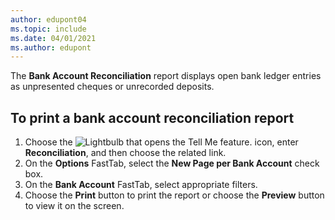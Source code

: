 ```yaml
---
author: edupont04
ms.topic: include
ms.date: 04/01/2021
ms.author: edupont
---
```

The **Bank Account Reconciliation** report displays open bank ledger entries as unpresented cheques or unrecorded deposits.  

## <a name="to-print-a-bank-account-reconciliation-report"></a><a name="to-print-a-bank-account-reconciliation-report"></a>To print a bank account reconciliation report

1. Choose the ![Lightbulb that opens the Tell Me feature.](../../../media/ui-search/search_small.png "Tell me what you want to do") icon, enter **Reconciliation**, and then choose the related link.  
2. On the **Options** FastTab, select the **New Page per Bank Account** check box.  
3. On the **Bank Account** FastTab, select appropriate filters.  
4. Choose the **Print** button to print the report or choose the **Preview** button to view it on the screen.  
